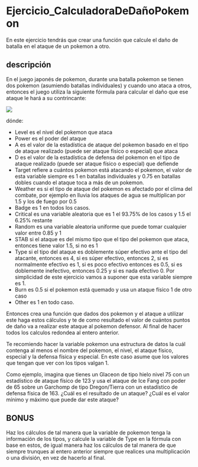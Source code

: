 # Ejercicio_CalculadoraDeDañoPokemon
En este ejercicio tendrás que crear una función que calcule el daño de batalla en el ataque de un pokemon a otro. 
## descripción
En el juego japonés de pokemon, durante una batalla pokemon se tienen dos pokemon (asumiendo batallas individuales) y cuando uno ataca a otros, entonces el juego utiliza la siguiente fórmula para calcular el daño que ese ataque le hará a su contrincante:

<img src="https://wikimedia.org/api/rest_v1/media/math/render/svg/b8c51fed93bb9a80ae8febc13700a40b8a5da402">

dónde:
- Level es el nivel del pokemon que ataca
- Power es el poder del ataque
- A es el valor de la estadística de ataque del pokemon basado en el tipo de ataque realizado (puede ser ataque físico o especial) que ataca
- D es el valor de la estadística de defensa del pokemon en el tipo de ataque realizado (puede ser ataque físico o especial) que defiende
- Target refiere a cuántos pokemon está atacando el pokemon, el valor de esta variable siempre es 1 en batallas individuales y 0.75 en batallas dobles cuando el ataque toca a más de un pokemon.
- Weather es si el tipo de ataque del pokemon es afectado por el clima del combate, por ejemplo en lluvia los ataques de agua se multiplican por 1.5 y los de fuego por 0.5
- Badge es 1 en todos los casos.
- Critical es una variable aleatoria que es 1 el 93.75% de los casos y 1.5 el 6.25% restante
- Random es una variable aleatoria uniforme que puede tomar cualquier valor entre 0.85 y 1
- STAB si el ataque es del mismo tipo que el tipo del pokemon que ataca, entonces tiene valor 1.5, si no es 1
- Type si el tipo del ataque es doblemente súper efectivo ante el tipo del atacante, entonces es 4, si es súper efectivo, entonces 2, si es normalmente efectivo es 1, si es poco efectivo entonces es 0.5, si es doblemente inefectivo, entonces 0.25 y si es nada efectivo 0. Por simplicidad de este ejercicio vamos a suponer que esta variable siempre es 1.
- Burn es 0.5 si el pokemon está quemado y usa un ataque físico 1 de otro caso
- Other es 1 en todo caso.

Entonces crea una función que dados dos pokemon y el ataque a utilizar este haga estos cálculos y te de como resultado el valor de cuántos puntos de daño va a realizar este ataque al pokemon defensor. Al final de hacer todos los calculos redondea al entero anterior. 

Te recomiendo hacer la variable pokemon una estructura de datos la cuál contenga al menos el nombre del pokemon, el nivel, el ataque físico, especial y la defensa física y especial. En este caso asume que los valores que tengan que ver con los tipos valgan 1.

Como ejemplo, imagina que tienes un Glaceon de tipo hielo nivel 75 con un estadístico de ataque físico de 123 y usa el ataque de Ice Fang con poder de 65 sobre un Garchomp de tipo Dregon/Tierra con un estadístico de defensa física de 163. ¿Cuál es el resultado de un ataque? ¿Cuál es el valor mínimo y máximo que puede dar este ataque?

## BONUS
Haz los cálculos de tal manera que la variable de pokemon tenga la información de los tipos, y calcule la variable de Type en la fórmula con base en estos, de igual manera haz los cálculos de tal manera de que siempre trunques al entero anterior siempre que realices una multiplicación o una división, en vez de hacerlo al final.
